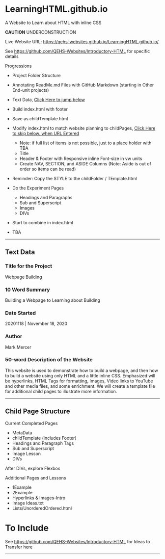 # LearningHTML.github.io
A Website to Learn about HTML with inline CSS

**CAUTION** UNDERCONSTRUCTION

Live Website URL: https://qehs-websites.github.io/LearningHTML.github.io/

See https://github.com/QEHS-Websites/Introductory-HTML
for specific details

Progressions
- Project Folder Structure
- Annotating ReadMe.md Files with GitHub Markdown (starting in Other End-unit projects)
- Text Data, <a href="https://github.com/QEHS-Websites/LearningHTML.github.io#text-data">Click Here to jump below</a>
- Build index.html with footer
- Save as childTemplate.html
- Modify index.html to match website planning to childPages, <a href="">Click Here to skip below, when URL Entered</a>
  - Note: if full list of items is not possible, just to a place holder with TBA
  - Title
  - Header & Footer with Responsive inline Font-size in vw units
  - Create NAV, SECTION, and ASIDE Columns (Note: Aside is out of order so items can be read)
- Reminder: Copy the STYLE to the childFolder / TEmplate.html
- Do the Experiment Pages
  - Headings and Paragraphs
  - Sub and Superscript
  - Images
  - DIVs
- Start to combine in index.html

- TBA

---

## Text Data

### Title for the Project
Webpage Building

### 10 Word Summary
Building a Webpage to Learning about Building

### Date Started
20201118 | November 18, 2020

### Author
Mark Mercer

### 50-word Description of the Website
This website is used to demonstrate how to build a webpage, and then how to build a website using only HTML and a little inline CSS. Emphasized will be hyperlinks, HTML Tags for formatting, Images, Video links to YouTube and other media files, and some enrichment. We will create a template file for additional child pages to illustrate more information.

---

## Child Page Structure

Current Completed Pages
- MetaData
- childTemplate (includes Footer)
- Headings and Paragraph Tags
- Sub and Superscript
- Image Lesson
- DIVs

After DIVs, explore Flexbox

Additional Pages and Lessons
- 1Example
- 2Example
- Hyperlinks & Images-Intro
- Image Ideas.txt
- Lists/UnorderedOrdered.html

# To Include

See https://github.com/QEHS-Websites/Introductory-HTML for Ideas to Transfer here

---
